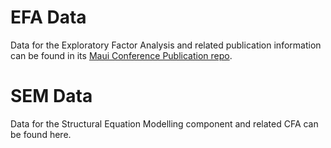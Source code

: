 # EFA Data
Data for the Exploratory Factor Analysis and related publication information can be found in its [Maui Conference Publication repo](https://github.com/millecodex/maui).

# SEM Data
Data for the Structural Equation Modelling component and related CFA can be found here.
